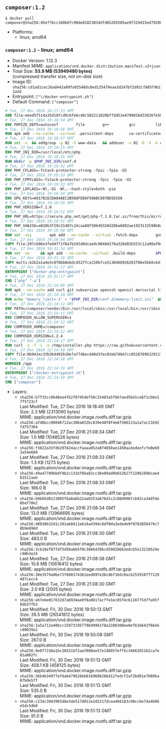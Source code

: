 ## `composer:1.2`

```console
$ docker pull composer@sha256:45ef76cc168b6fc90de81823034dfd65205505ae9f319d15e479200efb919bb3
```

-	Platforms:
	-	linux; amd64

### `composer:1.2` - linux; amd64

-	Docker Version: 1.12.3
-	Manifest MIME: `application/vnd.docker.distribution.manifest.v2+json`
-	Total Size: **53.9 MB (53949480 bytes)**  
	(compressed transfer size, not on-disk size)
-	Image ID: `sha256:cd1ad1cec26ad442a09fa92548dc0ed135479eaa3d247bf2d92cf805f9b11a3d`
-	Entrypoint: `["\/docker-entrypoint.sh"]`
-	Default Command: `["composer"]`

```dockerfile
# Tue, 27 Dec 2016 18:17:13 GMT
ADD file:eeed5f514a35d18fcd9cbfe6c40c582211020bffdd53e4799018d33826fe5067 in / 
# Tue, 27 Dec 2016 19:18:54 GMT
ENV PHPIZE_DEPS=autoconf 		file 		g++ 		gcc 		libc-dev 		make 		pkgconf 		re2c
# Tue, 27 Dec 2016 19:18:56 GMT
RUN apk add --no-cache --virtual .persistent-deps 		ca-certificates 		curl 		tar 		xz
# Tue, 27 Dec 2016 19:18:57 GMT
RUN set -x 	&& addgroup -g 82 -S www-data 	&& adduser -u 82 -D -S -G www-data www-data
# Tue, 27 Dec 2016 19:19:15 GMT
ENV PHP_INI_DIR=/usr/local/etc/php
# Tue, 27 Dec 2016 19:19:16 GMT
RUN mkdir -p $PHP_INI_DIR/conf.d
# Tue, 27 Dec 2016 19:19:32 GMT
ENV PHP_CFLAGS=-fstack-protector-strong -fpic -fpie -O2
# Tue, 27 Dec 2016 19:19:33 GMT
ENV PHP_CPPFLAGS=-fstack-protector-strong -fpic -fpie -O2
# Tue, 27 Dec 2016 19:19:33 GMT
ENV PHP_LDFLAGS=-Wl,-O1 -Wl,--hash-style=both -pie
# Tue, 27 Dec 2016 19:19:34 GMT
ENV GPG_KEYS=A917B1ECDA84AEC2B568FED6F50ABC807BD5DCD0
# Tue, 27 Dec 2016 19:19:50 GMT
ENV PHP_VERSION=7.1.0
# Tue, 27 Dec 2016 19:19:51 GMT
ENV PHP_URL=https://secure.php.net/get/php-7.1.0.tar.xz/from/this/mirror PHP_ASC_URL=https://secure.php.net/get/php-7.1.0.tar.xz.asc/from/this/mirror
# Tue, 27 Dec 2016 19:19:51 GMT
ENV PHP_SHA256=a810b3f29c21407c24caa88f50649320d20ba6892ae1923132598b8a0ca145b6 PHP_MD5=cf36039303c47f493100afea522a8f53
# Tue, 27 Dec 2016 19:19:58 GMT
RUN set -xe; 		apk add --no-cache --virtual .fetch-deps 		gnupg 		openssl 	; 		mkdir -p /usr/src; 	cd /usr/src; 		wget -O php.tar.xz "$PHP_URL"; 		if [ -n "$PHP_SHA256" ]; then 		echo "$PHP_SHA256 *php.tar.xz" | sha256sum -c -; 	fi; 	if [ -n "$PHP_MD5" ]; then 		echo "$PHP_MD5 *php.tar.xz" | md5sum -c -; 	fi; 		if [ -n "$PHP_ASC_URL" ]; then 		wget -O php.tar.xz.asc "$PHP_ASC_URL"; 		export GNUPGHOME="$(mktemp -d)"; 		for key in $GPG_KEYS; do 			gpg --keyserver ha.pool.sks-keyservers.net --recv-keys "$key"; 		done; 		gpg --batch --verify php.tar.xz.asc php.tar.xz; 		rm -r "$GNUPGHOME"; 	fi; 		apk del .fetch-deps
# Tue, 27 Dec 2016 19:20:04 GMT
COPY file:207c686e3fed4f71f8a7b245d8dcae9c9048d276a326d82b553c12a90af0c0ca in /usr/local/bin/ 
# Tue, 27 Dec 2016 19:31:14 GMT
RUN set -xe 	&& apk add --no-cache --virtual .build-deps 		$PHPIZE_DEPS 		curl-dev 		libedit-dev 		libxml2-dev 		openssl-dev 		sqlite-dev 		&& export CFLAGS="$PHP_CFLAGS" 		CPPFLAGS="$PHP_CPPFLAGS" 		LDFLAGS="$PHP_LDFLAGS" 	&& docker-php-source extract 	&& cd /usr/src/php 	&& ./configure 		--with-config-file-path="$PHP_INI_DIR" 		--with-config-file-scan-dir="$PHP_INI_DIR/conf.d" 				--disable-cgi 				--enable-ftp 		--enable-mbstring 		--enable-mysqlnd 				--with-curl 		--with-libedit 		--with-openssl 		--with-zlib 				$PHP_EXTRA_CONFIGURE_ARGS 	&& make -j "$(getconf _NPROCESSORS_ONLN)" 	&& make install 	&& { find /usr/local/bin /usr/local/sbin -type f -perm +0111 -exec strip --strip-all '{}' + || true; } 	&& make clean 	&& docker-php-source delete 		&& runDeps="$( 		scanelf --needed --nobanner --recursive /usr/local 			| awk '{ gsub(/,/, "\nso:", $2); print "so:" $2 }' 			| sort -u 			| xargs -r apk info --installed 			| sort -u 	)" 	&& apk add --no-cache --virtual .php-rundeps $runDeps 		&& apk del .build-deps
# Tue, 27 Dec 2016 19:31:16 GMT
COPY multi:b2b2a1a4e3c0f0bb8ebdcd527fca158bfce5138468926263f86e5bb0cb41970f in /usr/local/bin/ 
# Tue, 27 Dec 2016 19:31:17 GMT
ENTRYPOINT ["docker-php-entrypoint"]
# Tue, 27 Dec 2016 19:31:17 GMT
CMD ["php" "-a"]
# Tue, 27 Dec 2016 22:14:09 GMT
RUN apk --no-cache add curl git subversion openssh openssl mercurial tini bash
# Tue, 27 Dec 2016 22:14:10 GMT
RUN echo "memory_limit=-1" > "$PHP_INI_DIR/conf.d/memory-limit.ini"  && echo "date.timezone=${PHP_TIMEZONE:-UTC}" > "$PHP_INI_DIR/conf.d/date_timezone.ini"
# Tue, 27 Dec 2016 22:14:11 GMT
ENV PATH=/composer/vendor/bin:/usr/local/sbin:/usr/local/bin:/usr/sbin:/usr/bin:/sbin:/bin
# Tue, 27 Dec 2016 22:14:11 GMT
ENV COMPOSER_ALLOW_SUPERUSER=1
# Tue, 27 Dec 2016 22:14:12 GMT
ENV COMPOSER_HOME=/composer
# Tue, 27 Dec 2016 22:14:12 GMT
ENV COMPOSER_VERSION=1.2.4
# Tue, 27 Dec 2016 22:14:17 GMT
RUN curl -s -f -L -o /tmp/installer.php https://raw.githubusercontent.com/composer/getcomposer.org/9184c4b85ed6ada94a298cf54e55cc252c970c28/web/installer  && php -r "     \$signature = 'aa96f26c2b67226a324c27919f1eb05f21c248b987e6195cad9690d5c1ff713d53020a02ac8c217dbf90a7eacc9d141d';     \$hash = hash('SHA384', file_get_contents('/tmp/installer.php'));     if (!hash_equals(\$signature, \$hash)) {         unlink('/tmp/installer.php');         echo 'Integrity check failed, installer is either corrupt or worse.' . PHP_EOL;         exit(1);     }"  && php /tmp/installer.php --no-ansi --install-dir=/usr/bin --filename=composer --version=${COMPOSER_VERSION}  && rm /tmp/installer.php  && composer --ansi --version --no-interaction
# Tue, 27 Dec 2016 22:14:18 GMT
COPY file:0b943ec33b364492b10e7a774becd40d3fec03eb7db67cc0528769b329117e32 in /docker-entrypoint.sh 
# Tue, 27 Dec 2016 22:14:18 GMT
WORKDIR /app
# Tue, 27 Dec 2016 22:14:19 GMT
ENTRYPOINT ["/docker-entrypoint.sh"]
# Tue, 27 Dec 2016 22:14:19 GMT
CMD ["composer"]
```

-	Layers:
	-	`sha256:b7f33cc0b48ea4fb2f0745def58c25483a5f6b7aed5b41ce8f1cb6e17f5723cf`  
		Last Modified: Tue, 27 Dec 2016 18:18:49 GMT  
		Size: 2.3 MB (2313090 bytes)  
		MIME: application/vnd.docker.image.rootfs.diff.tar.gzip
	-	`sha256:a7d6bcc00046712ac206a652bc839e40f8f4e6f580123a1a7ac21b92fd757364`  
		Last Modified: Tue, 27 Dec 2016 21:08:34 GMT  
		Size: 1.0 MB (1048526 bytes)  
		MIME: application/vnd.docker.image.rootfs.diff.tar.gzip
	-	`sha256:f3822a33fdb297624accfaaaa052a8f4850ae1450aa3edeefcfe0e693a54e689`  
		Last Modified: Tue, 27 Dec 2016 21:08:33 GMT  
		Size: 1.3 KB (1273 bytes)  
		MIME: application/vnd.docker.image.rootfs.diff.tar.gzip
	-	`sha256:49a47789bbdf4b2c131bf8ba82cc36e09ad0b022627f22862898cae483511aeb`  
		Last Modified: Tue, 27 Dec 2016 21:08:33 GMT  
		Size: 166.0 B  
		MIME: application/vnd.docker.image.rootfs.diff.tar.gzip
	-	`sha256:b9b85d8123005fba8a6b22aa0253a67bd1c2c08d9967cb92ca34dfde6baf70e2`  
		Last Modified: Tue, 27 Dec 2016 21:08:34 GMT  
		Size: 13.0 MB (12966695 bytes)  
		MIME: application/vnd.docker.image.rootfs.diff.tar.gzip
	-	`sha256:40930b32d1c291ab8411e616a439dc8df0da3edede9f9782856479c78b9e898d`  
		Last Modified: Tue, 27 Dec 2016 21:08:30 GMT  
		Size: 483.0 B  
		MIME: application/vnd.docker.image.rootfs.diff.tar.gzip
	-	`sha256:3cb18ef87fdf3d56a6b5f0c38b6439bcd598286b3edcb5e13218524ec90b3e24`  
		Last Modified: Tue, 27 Dec 2016 21:08:38 GMT  
		Size: 10.6 MB (10616412 bytes)  
		MIME: application/vnd.docker.image.rootfs.diff.tar.gzip
	-	`sha256:30e3579a0be73f680174361eed897e36cdbf16dc0acb2559107f7129487cecc4`  
		Last Modified: Tue, 27 Dec 2016 21:08:30 GMT  
		Size: 2.0 KB (2005 bytes)  
		MIME: application/vnd.docker.image.rootfs.diff.tar.gzip
	-	`sha256:e67e6e017632d7a6934ae0f8a0817acffe1ec85f4c6118775d7fa95f8db37fb3`  
		Last Modified: Fri, 30 Dec 2016 19:50:13 GMT  
		Size: 26.5 MB (26541812 bytes)  
		MIME: application/vnd.docker.image.rootfs.diff.tar.gzip
	-	`sha256:1a5a712a40bcc25973195779b49961f8a2288300ee0efb1b642f66ebc80039a2`  
		Last Modified: Fri, 30 Dec 2016 19:50:08 GMT  
		Size: 267.0 B  
		MIME: application/vnd.docker.image.rootfs.diff.tar.gzip
	-	`sha256:9e0f7238a1bc30531bf2aaf880ae57e1d6057eff5c34b6265162ca7e81a802fc`  
		Last Modified: Fri, 30 Dec 2016 19:51:13 GMT  
		Size: 458.1 KB (458125 bytes)  
		MIME: application/vnd.docker.image.rootfs.diff.tar.gzip
	-	`sha256:36b4b34977afdab479626bb0169606266d12fedcf2af2bd01e7689ba07bde57f`  
		Last Modified: Fri, 30 Dec 2016 19:51:13 GMT  
		Size: 535.0 B  
		MIME: application/vnd.docker.image.rootfs.diff.tar.gzip
	-	`sha256:c23dc3943965d8e3de517d012e2d2217dcaa468183c98cc6e74a4b06e5dc54b8`  
		Last Modified: Fri, 30 Dec 2016 19:51:13 GMT  
		Size: 91.0 B  
		MIME: application/vnd.docker.image.rootfs.diff.tar.gzip

